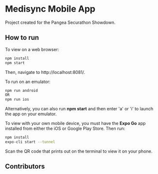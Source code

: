 # Medisync Mobile App

Project created for the Pangea Securathon Showdown. 

##  How to run

To view on a web browser:
```sh
npm install
npm start
```
Then, navigate to http://localhost:8081/. 

To run on an emulator: 
```sh
npm run android
OR 
npm run ios
```

Alternatively, you can also run **npm start** and then enter 'a' or 'i' to launch the app on your emulator. 

To view with your own mobile device, you must have the **Expo Go** app installed from either the iOS or Google Play Store. Then run: 
```sh
npm install
expo-cli start --tunnel
```
Scan the QR code that prints out on the terminal to view it on your phone. 

## Contributors 

